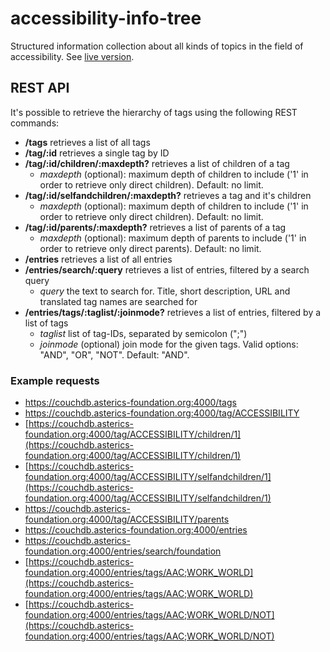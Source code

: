 # accessibility-info-tree
Structured information collection about all kinds of topics in the field of accessibility. See [live version](https://wbt-vienna.github.io/accessibility-info-tree/).

## REST API
It's possible to retrieve the hierarchy of tags using the following REST commands:
* **/tags** retrieves a list of all tags
* **/tag/:id** retrieves a single tag by ID
* **/tag/:id/children/:maxdepth?** retrieves a list of children of a tag
    * *maxdepth* (optional): maximum depth of children to include ('1' in order to retrieve only direct children). Default: no limit.
* **/tag/:id/selfandchildren/:maxdepth?** retrieves a tag and it's children
    * *maxdepth* (optional): maximum depth of children to include ('1' in order to retrieve only direct children). Default: no limit.
* **/tag/:id/parents/:maxdepth?** retrieves a list of parents of a tag
    * *maxdepth* (optional): maximum depth of parents to include ('1' in order to retrieve only direct parents). Default: no limit.
* **/entries** retrieves a list of all entries
* **/entries/search/:query** retrieves a list of entries, filtered by a search query
    * *query* the text to search for. Title, short description, URL and translated tag names are searched for
* **/entries/tags/:taglist/:joinmode?** retrieves a list of entries, filtered by a list of tags
    * *taglist* list of tag-IDs, separated by semicolon (";")
    * *joinmode* (optional) join mode for the given tags. Valid options: "AND", "OR", "NOT". Default: "AND".
 
### Example requests
* https://couchdb.asterics-foundation.org:4000/tags
* https://couchdb.asterics-foundation.org:4000/tag/ACCESSIBILITY
* [https://couchdb.asterics-foundation.org:4000/tag/ACCESSIBILITY/children/1](https://couchdb.asterics-foundation.org:4000/tag/ACCESSIBILITY/children/1)
* [https://couchdb.asterics-foundation.org:4000/tag/ACCESSIBILITY/selfandchildren/1](https://couchdb.asterics-foundation.org:4000/tag/ACCESSIBILITY/selfandchildren/1)
* https://couchdb.asterics-foundation.org:4000/tag/ACCESSIBILITY/parents
* https://couchdb.asterics-foundation.org:4000/entries
* https://couchdb.asterics-foundation.org:4000/entries/search/foundation
* [https://couchdb.asterics-foundation.org:4000/entries/tags/AAC;WORK_WORLD](https://couchdb.asterics-foundation.org:4000/entries/tags/AAC;WORK_WORLD)
* [https://couchdb.asterics-foundation.org:4000/entries/tags/AAC;WORK_WORLD/NOT](https://couchdb.asterics-foundation.org:4000/entries/tags/AAC;WORK_WORLD/NOT)

